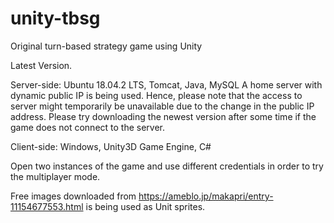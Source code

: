 # unity-tbsg
Original turn-based strategy game using Unity

Latest Version.


Server-side: Ubuntu 18.04.2 LTS, Tomcat, Java, MySQL
A home server with dynamic public IP is being used. Hence, please note that the access to server might temporarily be unavailable due to the change in the public IP address.
Please try downloading the newest version after some time if the game does not connect to the server.

Client-side: Windows, Unity3D Game Engine, C#

Open two instances of the game and use different credentials in order to try the multiplayer mode.

Free images downloaded from https://ameblo.jp/makapri/entry-11154677553.html is being used as Unit sprites. 
